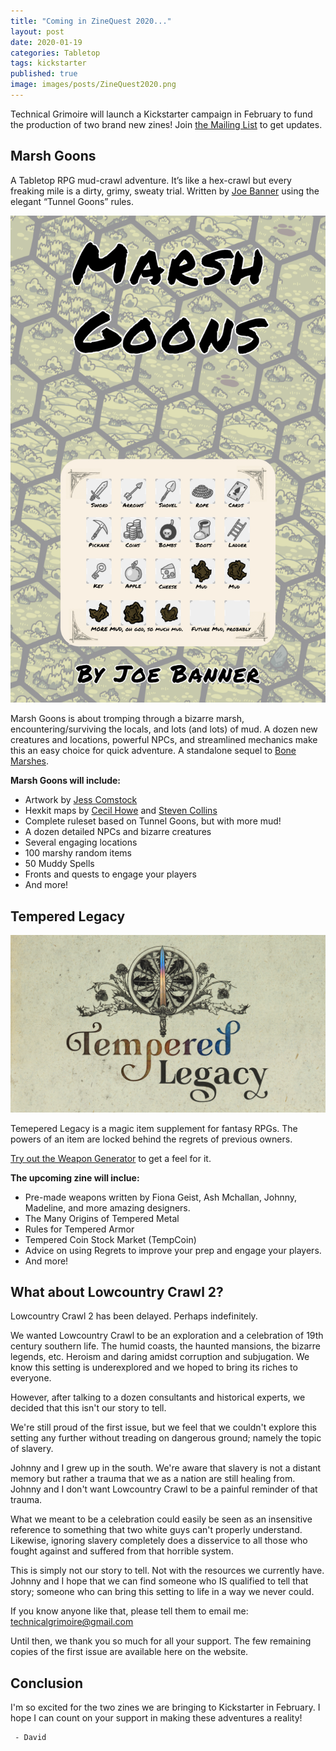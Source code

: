 ```yaml
---
title: "Coming in ZineQuest 2020..."
layout: post
date: 2020-01-19
categories: Tabletop
tags: kickstarter
published: true
image: images/posts/ZineQuest2020.png
---
```


Technical Grimoire will launch a Kickstarter campaign in February to fund the production of two brand new zines! Join [the Mailing List](https://gumroad.com/technicalgrimoire/follow) to get updates.

## Marsh Goons

A Tabletop RPG mud-crawl adventure. It’s like a hex-crawl but every freaking mile is a dirty, grimy, sweaty trial. Written by [Joe Banner](https://joebanner.co.uk/) using the elegant “Tunnel Goons” rules.

![MG_cover.png.png](/images/posts/MG_cover.png)

Marsh Goons is about tromping through a bizarre marsh, encountering/surviving the locals, and lots (and lots) of mud. A dozen new creatures and locations, powerful NPCs, and streamlined mechanics make this an easy choice for quick adventure. A standalone sequel to [Bone Marshes](/bone-marshes).

**Marsh Goons will include:**

 - Artwork by [Jess Comstock](https://www.jessidraws.art/)
 - Hexkit maps by [Cecil Howe](https://cone.itch.io/) and [Steven Collins](https://stevencolling.itch.io/isle-of-lore-2-hex-tiles-regular)
 - Complete ruleset based on Tunnel Goons, but with more mud!
 - A dozen detailed NPCs and bizarre creatures
 - Several engaging locations
 - 100 marshy random items
 - 50 Muddy Spells
 - Fronts and quests to engage your players
 - And more!

## Tempered Legacy

![temperedlegacy.png](/images/temperedlegacy.png)

Temepered Legacy is a magic item supplement for fantasy RPGs. The powers of an item are locked behind the regrets of previous owners.

[Try out the Weapon Generator](/tempered-legacy) to get a feel for it.

**The upcoming zine will inclue:**

 - Pre-made weapons written by Fiona Geist, Ash Mchallan, Johnny, Madeline, and more amazing designers.
 - The Many Origins of Tempered Metal
 - Rules for Tempered Armor
 - Tempered Coin Stock Market (TempCoin)
 - Advice on using Regrets to improve your prep and engage your players.
 - And more!

## What about Lowcountry Crawl 2?

Lowcountry Crawl 2 has been delayed. Perhaps indefinitely.

We wanted Lowcountry Crawl to be an exploration and a celebration of 19th century southern life. The humid coasts, the haunted mansions, the bizarre legends, etc. Heroism and daring amidst corruption and subjugation. We know this setting is underexplored and we hoped to bring its riches to everyone.

However, after talking to a dozen consultants and historical experts, we decided that this isn't our story to tell.

We're still proud of the first issue, but we feel that we couldn't explore this setting any further without treading on dangerous ground; namely the topic of slavery.

Johnny and I grew up in the south. We're aware that slavery is not a distant memory but rather a trauma that we as a nation are still healing from. Johnny and I don't want Lowcountry Crawl to be a painful reminder of that trauma. 

What we meant to be a celebration could easily be seen as an insensitive reference to something that two white guys can't properly understand. Likewise, ignoring slavery completely does a disservice to all those who fought against and suffered from that horrible system.

This is simply not our story to tell. Not with the resources we currently have. Johnny and I hope that we can find someone who IS qualified to tell that story; someone who can bring this setting to life in a way we never could.

If you know anyone like that, please tell them to email me: technicalgrimoire@gmail.com

Until then, we thank you so much for all your support. The few remaining copies of the first issue are available here on the website.

## Conclusion

I'm so excited for the two zines we are bringing to Kickstarter in February. I hope I can count on your support in making these adventures a reality!

     - David
